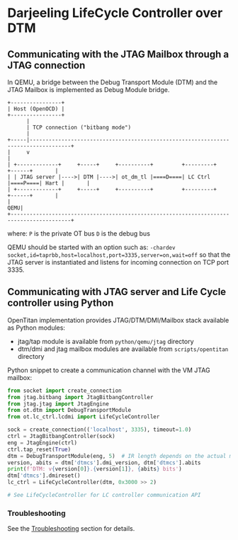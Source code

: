# Darjeeling LifeCycle Controller over DTM

## Communicating with the JTAG Mailbox through a JTAG connection

In QEMU, a bridge between the Debug Transport Module (DTM) and the JTAG Mailbox is implemented
as Debug Module bridge.

```
+----------------+
| Host (OpenOCD) |
+----------------+
      |
      | TCP connection ("bitbang mode")
      |
+-----|-----------------------------------------------------------------------------------+
|     v                                                                                   |
| +-------------+     +-----+     +----------+         +---------+         +------+       |
| | JTAG server |---->| DTM |---->| ot_dm_tl |====D====| LC Ctrl |====P====| Hart |       |
| +-------------+     +-----+     +----------+         +---------+         +------+       |
|                                                                                     QEMU|
+-----------------------------------------------------------------------------------------+
```

where:
  `P` is the private OT bus
  `D` is the debug bus

QEMU should be started with an option such as:
`-chardev socket,id=taprbb,host=localhost,port=3335,server=on,wait=off` so that the JTAG server is
instantiated and listens for incoming connection on TCP port 3335.

## Communicating with JTAG server and Life Cycle controller using Python

OpenTitan implementation provides JTAG/DTM/DMI/Mailbox stack available as Python modules:

* jtag/tap module is available from `python/qemu/jtag` directory
* dtm/dmi and jtag mailbox modules are available from `scripts/opentitan` directory

Python snippet to create a communication channel with the VM JTAG mailbox:

````py
from socket import create_connection
from jtag.bitbang import JtagBitbangController
from jtag.jtag import JtagEngine
from ot.dtm import DebugTransportModule
from ot.lc_ctrl.lcdmi import LifeCycleController

sock = create_connection(('localhost', 3335), timeout=1.0)
ctrl = JtagBitbangController(sock)
eng = JtagEngine(ctrl)
ctrl.tap_reset(True)
dtm = DebugTransportModule(eng, 5)  # IR length depends on the actual machine
version, abits = dtm['dtmcs'].dmi_version, dtm['dtmcs'].abits
print(f'DTM: v{version[0]}.{version[1]}, {abits} bits')
dtm['dtmcs'].dmireset()
lc_ctrl = LifeCycleController(dtm, 0x3000 >> 2)

# See LifeCycleController for LC controller communication API
````

### Troubleshooting

See the [Troubleshooting](jtag-dm.md#troubleshooting) section for details.
